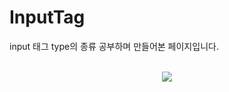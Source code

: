 # InputTag
input 태그 type의 종류 공부하며 만들어본 페이지입니다.
<br>
<br>
<p align="center">
  <img src="https://github.com/KIMGEUNDU/naver-login/assets/126174401/8ec4fdc2-c231-45d1-9008-a355b1a8d3e2">
</p>
